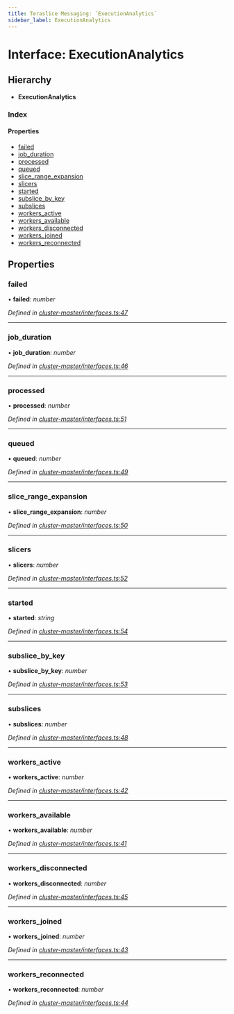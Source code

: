 ```yaml
---
title: Teraslice Messaging: `ExecutionAnalytics`
sidebar_label: ExecutionAnalytics
---
```


# Interface: ExecutionAnalytics

## Hierarchy

* **ExecutionAnalytics**

### Index

#### Properties

* [failed](executionanalytics.md#failed)
* [job_duration](executionanalytics.md#job_duration)
* [processed](executionanalytics.md#processed)
* [queued](executionanalytics.md#queued)
* [slice_range_expansion](executionanalytics.md#slice_range_expansion)
* [slicers](executionanalytics.md#slicers)
* [started](executionanalytics.md#started)
* [subslice_by_key](executionanalytics.md#subslice_by_key)
* [subslices](executionanalytics.md#subslices)
* [workers_active](executionanalytics.md#workers_active)
* [workers_available](executionanalytics.md#workers_available)
* [workers_disconnected](executionanalytics.md#workers_disconnected)
* [workers_joined](executionanalytics.md#workers_joined)
* [workers_reconnected](executionanalytics.md#workers_reconnected)

## Properties

###  failed

• **failed**: *number*

*Defined in [cluster-master/interfaces.ts:47](https://github.com/terascope/teraslice/blob/6aab1cd2/packages/teraslice-messaging/src/cluster-master/interfaces.ts#L47)*

___

###  job_duration

• **job_duration**: *number*

*Defined in [cluster-master/interfaces.ts:46](https://github.com/terascope/teraslice/blob/6aab1cd2/packages/teraslice-messaging/src/cluster-master/interfaces.ts#L46)*

___

###  processed

• **processed**: *number*

*Defined in [cluster-master/interfaces.ts:51](https://github.com/terascope/teraslice/blob/6aab1cd2/packages/teraslice-messaging/src/cluster-master/interfaces.ts#L51)*

___

###  queued

• **queued**: *number*

*Defined in [cluster-master/interfaces.ts:49](https://github.com/terascope/teraslice/blob/6aab1cd2/packages/teraslice-messaging/src/cluster-master/interfaces.ts#L49)*

___

###  slice_range_expansion

• **slice_range_expansion**: *number*

*Defined in [cluster-master/interfaces.ts:50](https://github.com/terascope/teraslice/blob/6aab1cd2/packages/teraslice-messaging/src/cluster-master/interfaces.ts#L50)*

___

###  slicers

• **slicers**: *number*

*Defined in [cluster-master/interfaces.ts:52](https://github.com/terascope/teraslice/blob/6aab1cd2/packages/teraslice-messaging/src/cluster-master/interfaces.ts#L52)*

___

###  started

• **started**: *string*

*Defined in [cluster-master/interfaces.ts:54](https://github.com/terascope/teraslice/blob/6aab1cd2/packages/teraslice-messaging/src/cluster-master/interfaces.ts#L54)*

___

###  subslice_by_key

• **subslice_by_key**: *number*

*Defined in [cluster-master/interfaces.ts:53](https://github.com/terascope/teraslice/blob/6aab1cd2/packages/teraslice-messaging/src/cluster-master/interfaces.ts#L53)*

___

###  subslices

• **subslices**: *number*

*Defined in [cluster-master/interfaces.ts:48](https://github.com/terascope/teraslice/blob/6aab1cd2/packages/teraslice-messaging/src/cluster-master/interfaces.ts#L48)*

___

###  workers_active

• **workers_active**: *number*

*Defined in [cluster-master/interfaces.ts:42](https://github.com/terascope/teraslice/blob/6aab1cd2/packages/teraslice-messaging/src/cluster-master/interfaces.ts#L42)*

___

###  workers_available

• **workers_available**: *number*

*Defined in [cluster-master/interfaces.ts:41](https://github.com/terascope/teraslice/blob/6aab1cd2/packages/teraslice-messaging/src/cluster-master/interfaces.ts#L41)*

___

###  workers_disconnected

• **workers_disconnected**: *number*

*Defined in [cluster-master/interfaces.ts:45](https://github.com/terascope/teraslice/blob/6aab1cd2/packages/teraslice-messaging/src/cluster-master/interfaces.ts#L45)*

___

###  workers_joined

• **workers_joined**: *number*

*Defined in [cluster-master/interfaces.ts:43](https://github.com/terascope/teraslice/blob/6aab1cd2/packages/teraslice-messaging/src/cluster-master/interfaces.ts#L43)*

___

###  workers_reconnected

• **workers_reconnected**: *number*

*Defined in [cluster-master/interfaces.ts:44](https://github.com/terascope/teraslice/blob/6aab1cd2/packages/teraslice-messaging/src/cluster-master/interfaces.ts#L44)*
